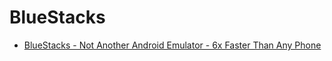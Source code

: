 # BlueStacks

- [BlueStacks - Not Another Android Emulator - 6x Faster Than Any Phone](https://www.bluestacks.com/)

